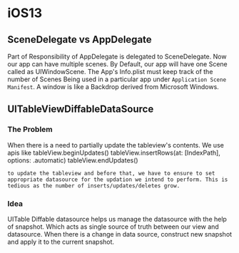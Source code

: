 # iOS13

## SceneDelegate vs AppDelegate
Part of Responsibility of AppDelegate is delegated to SceneDelegate. Now our app can have multiple scenes. By Default, our app will have one Scene called as UIWindowScene. The App's Info.plist must keep track of the number of Scenes Being used in a particular app under `Application Scene Manifest`. A window is like a Backdrop derived from Microsoft Windows.



## UITableViewDiffableDataSource
  ### The Problem
  When there is a need to partially update the tableview's contents. We use apis like 
tableView.beginUpdates()
tableView.insertRows(at: [IndexPath], options: .automatic)
tableView.endUpdates()

    to update the tableview and before that, we have to ensure to set appropriate datasource for the updation we intend to perform. This is tedious as the number of inserts/updates/deletes grow.
 
  ### Idea
  UITable Diffable datasource helps us manage the datasource with the help of snapshot. Which acts as single source of truth between our view and datasource.
  When there is a change in data source, construct new snapshot and apply it to the current snapshot.
